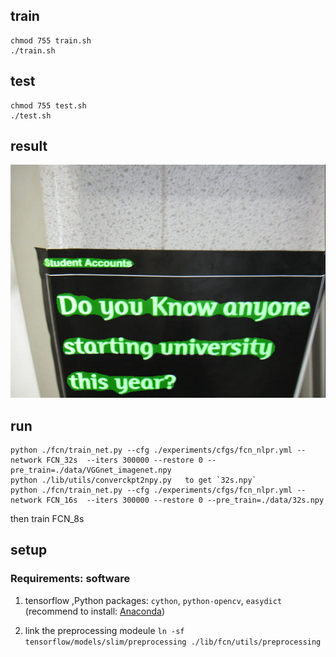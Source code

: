 ## train
```shell
chmod 755 train.sh
./train.sh
```
## test
```shell
chmod 755 test.sh
./test.sh
```

## result
![fcn](result/result.png)
## run
```shell
python ./fcn/train_net.py --cfg ./experiments/cfgs/fcn_nlpr.yml --network FCN_32s  --iters 300000 --restore 0 --pre_train=./data/VGGnet_imagenet.npy
python ./lib/utils/converckpt2npy.py   to get `32s.npy`
python ./fcn/train_net.py --cfg ./experiments/cfgs/fcn_nlpr.yml --network FCN_16s  --iters 300000 --restore 0 --pre_train=./data/32s.npy
```
then train FCN_8s

## setup
### Requirements: software
1. tensorflow ,Python packages: `cython`, `python-opencv`, `easydict` (recommend to install: [Anaconda](https://www.continuum.io/downloads))

2. link the preprocessing modeule
    `ln -sf tensorflow/models/slim/preprocessing ./lib/fcn/utils/preprocessing`
